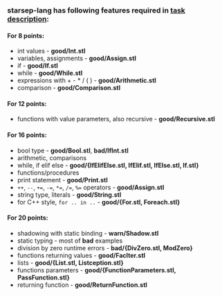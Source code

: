 ---
---

### starsep-lang has following features required in [task description](https://starsep.com/lang/task.pdf):

#### For 8 points:

- int values - **good/Int.stl**
- variables, assignments - **good/Assign.stl**
- if - **good/If.stl**
- while - **good/While.stl**
- expressions with + - * / ( ) - **good/Arithmetic.stl**
- comparison - **good/Comparison.stl**

#### For 12 points:

- functions with value parameters, also recursive - **good/Recursive.stl**

#### For 16 points:

- bool type - **good/Bool.stl**, **bad/IfInt.stl**
- arithmetic, comparisons
- while, if elif else - **good/{IfElifElse.stl, IfElif.stl, IfElse.stl, If.stl}**
- functions/procedures
- print statement - **good/Print.stl**
- `++`, `--`, `+=`, `-=`, `*=`, `/=`, `%=` operators - **good/Assign.stl**
- string type, literals - **good/String.stl**
- for C++ style, `for .. in ..` - **good/{For.stl, Foreach.stl}**

#### For 20 points:

- shadowing with static binding - **warn/Shadow.stl**
- static typing - most of **bad** examples
- division by zero runtime errors - **bad/{DivZero.stl, ModZero}**
- functions returning values - **good/FacIter.stl**
- lists - **good/{List.stl, Listception.stl}**
- functions parameters - **good/{FunctionParameters.stl, PassFunction.stl}**
- returning function - **good/ReturnFunction.stl**
